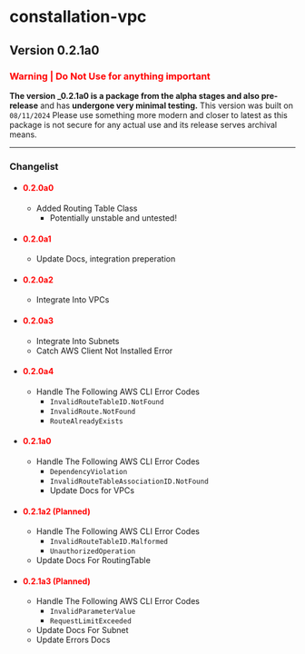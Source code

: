 # constallation-vpc
## Version 0.2.1a0
### **<span style="color:red;">Warning | Do Not Use for anything important</span>**
**The version _0.2.1a0 is a package from the alpha stages and also pre-release** and has **undergone very minimal testing.** This version was built on `08/11/2024` Please use something more modern and closer to latest as this package is not secure for any actual use and its release serves archival means. 

***
### Changelist
- #### **<span style="color:red;">0.2.0a0</span>**
  - Added Routing Table Class
    - Potentially unstable and untested!
- #### **<span style="color:red;">0.2.0a1</span>**
  - Update Docs, integration preperation
- #### **<span style="color:red;">0.2.0a2</span>**
  - Integrate Into VPCs
- #### **<span style="color:red;">0.2.0a3</span>**
  - Integrate Into Subnets
  - Catch AWS Client Not Installed Error
- #### **<span style="color:red;">0.2.0a4</span>**
  - Handle The Following AWS CLI Error Codes
    - `InvalidRouteTableID.NotFound`
    - `InvalidRoute.NotFound`
    - `RouteAlreadyExists`
- #### **<span style="color:red;">0.2.1a0</span>**
  - Handle The Following AWS CLI Error Codes
      - `DependencyViolation`
      - `InvalidRouteTableAssociationID.NotFound`
    - Update Docs for VPCs
- #### **<span style="color:red;">0.2.1a2 (Planned)</span>**
  - Handle The Following AWS CLI Error Codes
    - `InvalidRouteTableID.Malformed`
    - `UnauthorizedOperation`
  - Update Docs For RoutingTable
- #### **<span style="color:red;">0.2.1a3 (Planned)</span>**
  - Handle The Following AWS CLI Error Codes
    - `InvalidParameterValue`
    - `RequestLimitExceeded`
  - Update Docs For Subnet
  - Update Errors Docs
